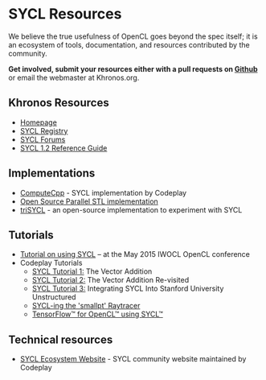 # SYCL Resources

We believe the true usefulness of OpenCL goes beyond the spec itself; it is an ecosystem of tools, documentation, and resources contributed by the community. 

**Get involved, submit your resources either with a pull requests on [Github](https://github.com/KhronosGroup/Khronosdotorg/blob/master/api/sycl/resources.md)** or email the webmaster at Khronos.org.

## Khronos Resources
* [Homepage](https://www.khronos.org/sycl)
* [SYCL Registry](https://www.khronos.org/registry/sycl/)
* [SYCL Forums](https://forums.khronos.org/forumdisplay.php/87-OpenCL)
* [SYCL 1.2 Reference Guide](https://www.khronos.org/files/sycl/sycl-12-reference-card.pdf)

## Implementations
* [ComputeCpp](https://www.codeplay.com/products/computesuite/computecpp) - SYCL implementation by Codeplay
* [Open Source Parallel STL implementation](https://github.com/KhronosGroup/SyclParallelSTL)
* [triSYCL](https://github.com/triSYCL/triSYCL) - an open-source implementation to experiment with SYCL

## Tutorials
* [Tutorial on using SYCL](http://codeplaysoftware.github.io/iwocl2015/) – at the May 2015 IWOCL OpenCL conference
* Codeplay Tutorials
    - [SYCL Tutorial 1:](https://www.codeplay.com/portal/sycl-tutorial-1-the-vector-addition)  The Vector Addition
    - [SYCL Tutorial 2:](https://www.codeplay.com/portal/sycl-tutorial-2-the-vector-addition-re-visited) The Vector Addition Re-visited
    - [SYCL Tutorial 3:](https://www.codeplay.com/portal/sycl-tutorial-3-integrating-sycl-into-stanford-university-unstructured) Integrating SYCL Into Stanford University Unstructured
    - [SYCL-ing the 'smallpt' Raytracer](https://www.codeplay.com/portal/sycl-ing-the-smallpt-raytracer)
    - [TensorFlow™ for OpenCL™ using SYCL™](https://www.codeplay.com/portal/tensorflow™-for-opencl™-using-sycl™)

## Technical resources
* [SYCL Ecosystem Website](http://sycl.tech/) - SYCL community website maintained by Codeplay

